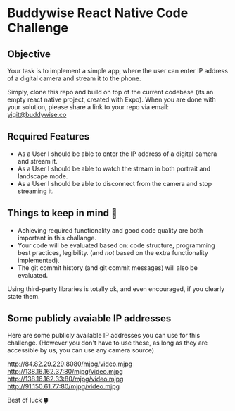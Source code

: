 # Buddywise React Native Code Challenge

## Objective
Your task is to implement a simple app, where the user can enter IP address of a digital camera and stream it to the phone.

Simply, clone this repo and build on top of the current codebase (its an empty react native project, created with Expo). 
When you are done with your solution, please share a link to your repo via email: yigit@buddywise.co

## Required Features
* As a User I should be able to enter the IP address of a digital camera and stream it.
* As a User I should be able to watch the stream in both portrait and landscape mode.
* As a User I should be able to disconnect from the camera and stop streaming it.

## Things to keep in mind 🚨
* Achieving required functionality and good code quality are both important in this challange.
* Your code will be evaluated based on: code structure, programming best practices, legibility. (and *not* based on the extra functionality implemented). 
* The git commit history (and git commit messages) will also be evaluated.

Using third-party libraries is totally ok, and even encouraged, if you clearly state them.

## Some publicly avaiable IP addresses
Here are some publicly available IP addresses you can use for this challenge. (However you don't have to use these, as long as they are accessible by us, you can use any camera source)

http://84.82.29.229:8080/mjpg/video.mjpg
http://138.16.162.37:80/mjpg/video.mjpg
http://138.16.162.33:80/mjpg/video.mjpg
http://91.150.61.77:80/mjpg/video.mjpg

Best of luck 🍀
